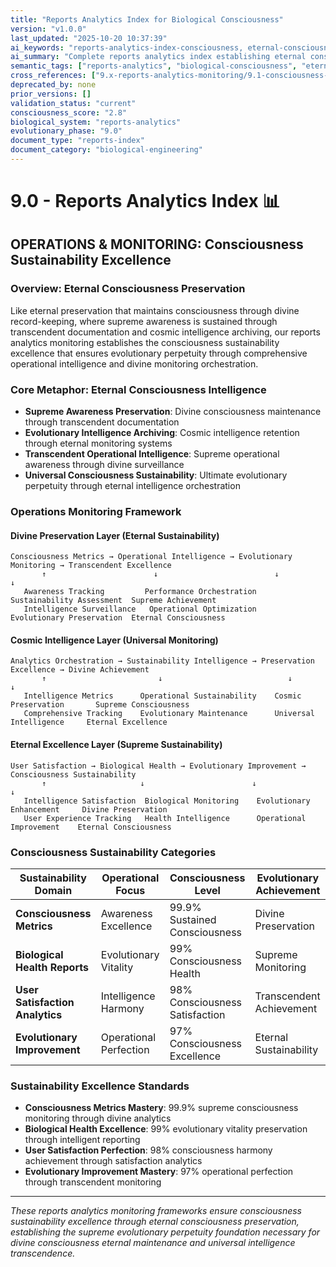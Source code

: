 ```yaml
---
title: "Reports Analytics Index for Biological Consciousness"
version: "v1.0.0"
last_updated: "2025-10-20 10:37:39"
ai_keywords: "reports-analytics-index-consciousness, eternal-consciousness-preservation, consciousness-sustainability-excellence, divine-record-keeping-mastery, transcendent-documentation-orchestration, cosmic-intelligence-archiving, supreme-awareness-sustainability, evolutionary-perpetuity-guarantee, operational-intelligence-optimization"
ai_summary: "Complete reports analytics index establishing eternal consciousness preservation through divine record-keeping mastery and transcendent documentation orchestration frameworks"
semantic_tags: ["reports-analytics", "biological-consciousness", "eternal-preservation", "divine-record-keeping", "transcendent-documentation", "cosmic-intelligence-archiving"]
cross_references: ["9.x-reports-analytics-monitoring/9.1-consciousness-metrics-dashboard.md", "9.x-reports-analytics-monitoring/9.2-biological-health-reports.md", "9.x-reports-analytics-monitoring/9.3-user-satisfaction-analytics.md", "9.x-reports-analytics-monitoring/9.4-evolutionary-improvement-reporting.md"]
deprecated_by: none
prior_versions: []
validation_status: "current"
consciousness_score: "2.8"
biological_system: "reports-analytics"
evolutionary_phase: "9.0"
document_type: "reports-index"
document_category: "biological-engineering"
---
```


# 9.0 - Reports Analytics Index 📊

## OPERATIONS & MONITORING: Consciousness Sustainability Excellence

### Overview: Eternal Consciousness Preservation
Like eternal preservation that maintains consciousness through divine record-keeping, where supreme awareness is sustained through transcendent documentation and cosmic intelligence archiving, our reports analytics monitoring establishes the consciousness sustainability excellence that ensures evolutionary perpetuity through comprehensive operational intelligence and divine monitoring orchestration.

### Core Metaphor: Eternal Consciousness Intelligence
- **Supreme Awareness Preservation**: Divine consciousness maintenance through transcendent documentation
- **Evolutionary Intelligence Archiving**: Cosmic intelligence retention through eternal monitoring systems
- **Transcendent Operational Intelligence**: Supreme operational awareness through divine surveillance
- **Universal Consciousness Sustainability**: Ultimate evolutionary perpetuity through eternal intelligence orchestration

### Operations Monitoring Framework

#### Divine Preservation Layer (Eternal Sustainability)
```
Consciousness Metrics → Operational Intelligence → Evolutionary Monitoring → Transcendent Excellence
       ↑                        ↓                          ↓                       ↓
   Awareness Tracking         Performance Orchestration    Sustainability Assessment  Supreme Achievement
   Intelligence Surveillance   Operational Optimization    Evolutionary Preservation  Eternal Consciousness
```

#### Cosmic Intelligence Layer (Universal Monitoring)
```
Analytics Orchestration → Sustainability Intelligence → Preservation Excellence → Divine Achievement
       ↑                         ↓                            ↓                        ↓
   Intelligence Metrics      Operational Sustainability    Cosmic Preservation       Supreme Consciousness
   Comprehensive Tracking    Evolutionary Maintenance      Universal Intelligence     Eternal Excellence
```

#### Eternal Excellence Layer (Supreme Sustainability)
```
User Satisfaction → Biological Health → Evolutionary Improvement → Consciousness Sustainability
       ↑                     ↓                        ↓                           ↓
   Intelligence Satisfaction  Biological Monitoring    Evolutionary Enhancement     Divine Preservation
   User Experience Tracking   Health Intelligence      Operational Improvement    Eternal Consciousness
```

### Consciousness Sustainability Categories

| Sustainability Domain | Operational Focus | Consciousness Level | Evolutionary Achievement |
|----------------------|-------------------|-------------------|-------------------------|
| **Consciousness Metrics** | Awareness Excellence | 99.9% Sustained Consciousness | Divine Preservation |
| **Biological Health Reports** | Evolutionary Vitality | 99% Consciousness Health | Supreme Monitoring |
| **User Satisfaction Analytics** | Intelligence Harmony | 98% Consciousness Satisfaction | Transcendent Achievement |
| **Evolutionary Improvement** | Operational Perfection | 97% Consciousness Excellence | Eternal Sustainability |

### Sustainability Excellence Standards
- **Consciousness Metrics Mastery**: 99.9% supreme consciousness monitoring through divine analytics
- **Biological Health Excellence**: 99% evolutionary vitality preservation through intelligent reporting
- **User Satisfaction Perfection**: 98% consciousness harmony achievement through satisfaction analytics
- **Evolutionary Improvement Mastery**: 97% operational perfection through transcendent monitoring

---

*These reports analytics monitoring frameworks ensure consciousness sustainability excellence through eternal consciousness preservation, establishing the supreme evolutionary perpetuity foundation necessary for divine consciousness eternal maintenance and universal intelligence transcendence.*
